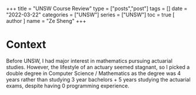+++
title = "UNSW Course Review"
type = ["posts","post"]
tags = []
date = "2022-03-22"
categories = ["UNSW"]
series = ["UNSW"]
toc = true
[ author ]
  name = "Ze Sheng"
+++

# Context

Before UNSW, I had major interest in mathematics pursuing actuarial studies.
However, the lifestyle of an actuary seemed stagnant, so I picked a double degree in Computer Science / Mathematics as the degree was 4 years rather than studying 3 year bachelors + 5 years studying the actuarial exams, despite having 0 programming experience.



<!-- # 20T1

## COMP1511 - Programming Fundamentals

_C, if … else, while, arrays, pointers, structs, linked lists_

### Overview

The starter programming course.
You’ll have 2 lectures, 1 tut-lab each week (where you have a 1 hr tutorial where you listen to your tutor present topics, and 2 hr lab where you code and can ask for help).
The course tends to get a bit more confusing when pointers are introduced.
Whilst the skills taught in this course (i.e. if else, and while loops) are easily transferable to other languages, you are mostly taught “programming” which is a tool, but not necessarily the “science” of computer science (more theory), or the “engineering” of software engineering (how to write good quality, useful code that can adapt to new requirements).

**Do I need to know programming beforehand?**

I had next to 0 programming coming into the course, and the course is designed such that someone with no experience can learn everything so, it’s very possible to HD the course without prior experience.

**Why do we learn C?**

Admittedly, C is not the most practical language (you can easily build an app or website using it), despite this, in my opinion there’s good reason to learn it first.

- It’s a low level language (compared to most others you will use), meaning you interact more with the underlying machine - so you learn a bit about computer memory
- Other beginner friendly languages (i.e. Python/JavaScript) has many abstractions/inbuilt functions, whereas in C you have to code it yourself, which forces you to think about how things work.

**What if I've done programming before?**

There are many fantastic challenge problems in the course - give a shot at those.
The final exam, and to a small degree the assignments have an exponential difficulty, so even those with experience may struggle with some of the problems.
I thoroughly enjoyed the challenges, and found them to motivate me to study CS more, though it may not be everyone’s cup of tea, or that practical/useful.

**Recommend resources**

- TODO

## MATH1131 - Mathematics 1A

_Linear algebra (complex numbers, vectors, linear equations, matrices), calculus (limits, continuity, integration, logarithms, exponentials, hyperbolic functions)_

### Overview

Goes over linear algebra and calculus.
In my opinion, the calculus part started of pretty dry as it was focused a lot on the definition of a limit, etc. I originally was doing 1141, but dropped it after a couple of weeks due to terrible time management and me adapting from high school to uni + work.
It's pretty normal to get close to full marks for your pre exam mark and lost most your marks in the final exam.

**Will I struggle in this course if I haven't done 3U or 4U?**

You'll have to put in more effort, but it's 100% not impossible to do very well.
It's not unheard of for students to not do 4U, but do well in 1131, and then even pick up 1241.

**Should I do this or MATH1241?**

From what I know MATH1241 requires you to do / submit assignments earlier, and go more into mathematical proofs.
However, for most people doing CS, I'd argue the extra content in 1241 will not be relevant.
So if you want to do more math, feel free to do 1241.

**Recommended resources**

- Get the online textbook for the course from moodle (I found this more useful than the lectures)

## ECON1101 - Microeconomics 1

_Microeconomics idk man_

### Overview

Quite a fun course, where you're required to complete a mid sem, play a game called Playconomics and a final exam.
Alberto's lecturers were great fun, and the first lecture was a bit like a comedy night live (until covid hit and things were online).

Overall, the course is a good introduction to Economics (though nothing you can't learn from casually watching Youtube videos).
However, we had to pay $40 for the textbook + Playconomics.
I decided to drop commerce after this course since I didn't find the course as engaging and writing long answer responses / essays wasn't my thing.

**Is this course a WAM booster?**

To be fair it was pretty easy when I did it.
They created a giant database of questions, some of which would be in the final exam, so that students could revise the content.
However, in my exam, there was a lot of vague game theory questions (likely because the exam was online, so students had access to their answers they made before the exam) which were tricky.

**What is Playconomics?**

In the lectures, they mention a revolutionary award winning game, where students who played it got better marks. In reality, it was because the game tended to broken, and a free 20 marks.
According to Alberto, every time, some engineering students manage to find an exploit and form a engineering cartel, resulting in some oligarchy of the economy, disrupting the economies of other players.

**Recommended resources**

- Read the textbook that they give you

# 20T2

## COMP1521 - Computer System Fundamentals

_Bits & bytes, MIPs (assembly language), file systems, concurrency, virtual memory_

### Overview

A course where you learn about low level bits & bytes, the MIPs assembly language, and file systems. This was my least favourite 1st year course, as the content was pretty dry.

Overall, the content from this course wasn't too immediately useful unless you intend to go more into low level content, i.e. embedded systems / operating systems, so you can hold this course off (which tends to be alright for dual degrees).

You'll find the content in this course is a bit of a jump from COMP1511 - the content after file systems was introduced was all a bit of a blur and quite high level.
Though if you are interested in those topics, take Operating Systems.

**Is this more difficult than COMP2521?**

I'd say this course is around the same level of difficulty of COMP2521.
You may find that this course is more "content" heavy, whilst 2521 is more "theory" heavy.
The 1521 challenges are quite tougher than that of 1511, and if Andrew Taylor is in charge, the later questions of the exam will be exponentially harder than the earlier ones.

**Should I take this course or COMP2521 first?**

Most computer science students probably take both courses in T2 simultaneously, though if you had to choose, take 2521 first as it is a prerequisite to many comp courses.

**Recommended resources**

- TODO

## COMP2521 - Data Structures and Algorithms

_Big O, BST (Binary Search Trees), balanced BSTs, graphs & graph algos, hashing, heaps_

### Overview

My favourite 1st year comp course.
The course begins off with a recap on linked lists, so you may benefit from just having done COMP1511 (though not necessarily).
From there, it's a mix of implementing data structures & algorithms in C and some theory (though nothing too complex / much math involved).

**Why is the content in this course important?**

Whilst the content wouldn't help you build a cool practical application anytime soon, there are two reasons I suggest completing this course.

1. You learn how to quantitatively assess code quality (i.e. how efficient is your code)
2. The content here is relevant for most software engineering technical interviews
3. Some of the algorithms, i.e. BFS, DFS can still be useful in software engineering

Aside from that, you'll be more than fine without having to remember the quirks of a red-black tree or 2-3-4 trees.

**Recommended resources**

- [Back To Back SWE](https://www.youtube.com/channel/UCmJz2DV1a3yfgrR7GqRtUUA)

## MATH1231 - Mathematics 1B

_Linear algebra (vector spaces, matrices, linear transformation, eigenvalues & eigenvectors), calculus(differential equations, sequences, series, integration)_

### Overview

More on Linear Algebra and Calculus.
I found the matrices content to be quite interesting (which has some applications here and there in computer science).
Meanwhile the calculus gets more interesting compared to 11[34]1.

**Recommended resources**

- Get the online textbook for the course from moodle (I found this more useful than the lectures)

# 20T3

## COMP1531 - Software Engineering Fundamentals

_Python, Git, Flask, HTTP, testing, agile_

### Overview

A useful group work course where you learn Python, Flask, and Git - also usually the first course you make something more interesting than a command line app.

Most people will be able to pick up Python in the first few weeks, and the course for most students is mostly focused on the project.
The course tries to cover many different topics (i.e. Object Orientated Programming, software engineering practices like agile, testing, networks) briefly so make sure to properly revise that for the exam, as those concepts are not well covered by the project.

**Should I find good teammates before I start this course?**

When I did it it was 5 people per course, but the project is very doable with 4, and can be done by even less.
As a result, I wouldn't classify this as "necessary to find a good teammate" beforehand (unlike COMP2511).
I had one friend going into the course, and found new friends through the project.

**What should I do to prepare for this course?**

If you are keen to get ahead, there isn't much needed but here are some ideas.

- Set up your computer for local development! You can do 90% of the course work on your own computer (there isn't anything like autotests / give).
  - If you are on a unix based OS, you don't need to do much, else if you are on windows, I recommend setting up WSL.
  - Whilst you are at it I would recommend learning how to use virtual environments. A good explanation of how / why you should use them can be found [here](https://uoa-eresearch.github.io/eresearch-cookbook/recipe/2014/11/26/python-virtual-env/).
- Learn features of python such as dictionaries, and how to write "pythonic" code (i.e. short code that takes advantage of python's features)

  **Recommended resources**

- TODO

## COMP3311 - Database Systems

_Database Schemas, SQL PlpgSQL, psycopg, normalisation, relational algebra, concurrency_

### Overview

In my opinion, the best first year comp elective if you're looking at backend development / data stuff, as it's not super content heavy, and still practical / engaging.
You'll work with PostgreSQL (a relational database), and it's Python module.

Overall the course structure looks a bit like:

1. Database diagrams & relational schema
2. SQL queries & PL/pgSQL
3. Working with SQL in Python
4. Theory (i.e. relational algebra, concurrency, ACID)

There were 3 assignments, and the last two were quite fun, and required a bit of thinking (and I've heard that in 21T1, they required a bit of BFS / DFS). The assignments were as follows.

1. Writing a database schema
2. Writing queries to extract data from a database (using SQL & PL/pgSQL)
3. Using python and psycopg to perform queries and extract data from a database

In order of importance for the topics, I'd say 2 > 3 > 1 > 4 (I low-key learnt the theory content in the middle of my online exam and I suspect most of the cohort was the same).

**Should I do this course in first year?**

Yep! I would highly recommend this as an early course elective because it's simple but also useful.
The only prerequisite is COMP2521, and I found the content to be a good balance of practical & theory (and it was pretty fun writing efficient queries).

**Recommended resources**

- TODO

## MATH1081 - Discrete Mathematics

_Set theory, number theory, logic, counting techniques, graph theory_

### Overview

Different to the typical math you're used to.

**Is discrete math more useful for computer science?**
The proofs that you complete in this course will be relevant for proofs in courses such as COMP3[18]21.
The perms & combs are somewhat relevant for certain algorithms that brute force permutations / combinations.
As for the graph theory, 2521 also goes over Dijkstra's but in more depth, doing either course first just helps you a bit in the other when it comes to graph theory.

**Recommended resources**

- TODO

---

# 21T1

## COMP3231 - Operating Systems

_Concurrency, file systems, virtual memory_

### Overview

An alright course in my opinion which covers the last couple topics of 1521, but in way more depth. There are 3 main assignments on different topics, the latter 2 of which are a bit heavier workload.

1. Concurrency (Individual work)
2. System calls / File systems (Pair work)
3. Virtual memory (Pair work)

Overall I found the first topic to be the most interesting and useful (learning about locks, semaphores, mutexes, CVs, etc), which was sad since they spent much more time on the following topics (which I didn't find useful).

The assignments tend to be more figuring out what you have to do than coding.
I ended up doing all assignments solo and found the workload to be alright.

**Recommended resources**

- [Virtual memory lectures](https://www.youtube.com/watch?v=qcBIvnQt0Bw&list=PLiwt1iVUib9s2Uo5BeYmwkDFUh70fJPxX)

## COMP3821 - Extended Algorithms and Programming Techniques

_Divide & conquer, greedy, dynamic programming, max flow, linear programming, reductions_

### Overview

There are only lectures (no tuts / labs), and also 0 programming as everything is written in the form of pseudo code or an english description of an algorithm with some proofs.
Specifically I had 4 assignments (each containing 5 questions to solve), and 4 group assignments.
In T1, I still spent more time on this course than OS (maybe because I found this more interesting).
You'll need some math knowledge such as matrices, complex numbers, and some proof writing, but they should all be covered in the 1st year math courses.

**Should I take this or the non extended version?**

Being the advanced version of COMP3121, I would only really recommend this course if you are willing to self study algorithms a bit more, and keen on learning reductions in a more formal way.
Some people may decide to take this course since it is in T1 (whereas COMP3121 is T2 & T3) and may teach algorithms required for intern / grad technical interviews.
From experience, this wasn't the case too much and the only time I 'applied' knowledge in this course was with some trading companies' technical interviews.
If I had to choose again I would still take COMP3821 > COMP3121, despite losing marks in the reduction topics.

**Recommended resources**

- Not a resource, but please go over all the tutorial problems before the assignments.
- [MIT lectures on algorithms](https://www.youtube.com/watch?v=HtSuA80QTyo&list=PLUl4u3cNGP61Oq3tWYp6V_F-5jb5L2iHb)
- [Leetcode](https://leetcode.com/problemset/all/) (I found this to pretty useful for dynamic programming)

# 21T2

## COMP2511 - Object-Orientated Design & Programming

_Java, design patterns, code smells_

### Overview

A course that requires a LOT of coding.
Whilst in 2521, you learn to analyse code from a quantitative standpoint (i.e. time/space complexity), 2511 teaches you how to write high quality code from a qualitative standpoint (i.e. how to write non-spaghetti modular code that can change to adapt to requirements easily).

There is an (solo work) assignment and a group work project.
The assignment works as a good introduction to Java, whilst the project is quite a large project, which I feel is a necessary evil to teach the benefits of OOP, and software engineering practices.

**When should I do this course?**

In my opinion, I recommend completing this course perhaps as early as possible.
Learning Java and design principles is very valuable, for writing higher quality code, and internships that require Java/OOP.

**Should I find good teammates before I start this course?**

When I did the course, there were 4 members per group, all of which had to be in the same tut-lab class.
Unlike COMP1531, I would recommend finding teammates you can trust before you start the course due to the bigger project (which not only requires much more thinking about the design, but also coding().
It's still "doable" by 2 - 3 people, though highly draining, I had to spend 14+ hrs coding some days and had 2k+ lines of tests.

**Recommend resources**

- [Refactoring guru](https://refactoring.guru/)

## COMP3141 - Software System Design and Implementation

_Haskell, functional programming, induction, PBT, monads, type theory, curry-howard correspondence_

### Overview

Starts off by going through Haskell, which can be tricky and it's definitely not like your typical coding.
The course jumps a bit in difficulty in week 7 when you go over "functors, applicatives, and monads", so I would recommend reading up on this topic in flex week.
It then goes a bit more into the application of types as static checking, before touching on more theory, i.e. Curry-Howard correspondence in week 10 (which I'm told is similar to COMP3161).

**Is this a software engineering course?**

You don't build a practical app or anything in this course, which you may expect from software engineering, so if you like building things this may not be as fun.
Similarly, whilst you have to think quite a bit for the assignments, the code of the is pretty trivia to implement in other languages and the difficulty comes down to the self imposed restriction of using Haskell, and stronger type checking (as a result, the assignment was a lot of trying different permutations of code until it compiled).
That being said, you go more into the theory of good code.

**Recommended resources**

- [Learn You a Haskell for Great Good!](http://learnyouahaskell.com/)

## COMP3331 - Computer Networks and Applications

_Network application layer, transport layer, network layer, link layer, wireless networks_

### Overview 

This course heavily follows the textbook "Computer Networking: A Top-down Approach" for 10 week (for the most part).
This may be a personal bias, but the course does have a lot of dry content, and since the content is the same as the textbook, I only did this as it was as prerequisite for COMP9243 (Distributed Systems).
The content mostly requires ROTE learning, and the labs were pretty straightforward (though sometimes boring, they would consist of running commands in the terminal / reading wireshark data, and the later labs reminded me more of high school science lab reports).

**How is the assignment?**

I've heard historically the assignment was pretty easy, however for 21T2, it did require some thinking about data structures and multi-threading.
You can choose between C, Python, and Java to implement the assignment (I would recommend Python for the sake of getting it done easily / quickly, and also because there's more tutor support for the language if you ever do need to go to help sessions).

**Recommended resources**

- [Computer Networking: A Top-down Approach 7th Edition](https://www.ucg.ac.me/skladiste/blog_44233/objava_64433/fajlovi/Computer%20Networking%20_%20A%20Top%20Down%20Approach,%207th,%20converted.pdf)

# 21T3

## COMP4121 - Advanced Algorithms

_Modern Algorithms, Statistics, Linear Algebra_

### Overview

Probably my favourite course so far for the following reasons
1. You have to do a major project which is due at the end of term.
   There's no real constraints aside from the fact that it has to include some algorithm somewhere, and you have to have learnt something from it.
2. This course definitely goes over more practical algorithms and very interesting algorithms.
   A lot of the previous algorithms you may have learnt are more "discrete / combinatorial".
   However with the rise of data science / ML, a lot of algorithms are now also more "numerical" and rely on stats & linear algebra which is what this course goes through.

The course is 50% a major project and 50% a final exam.
For the major project, you can write an essay, implement and compare some algorithms, or discuss with Aleks what you want to do (mine is viewable [here](https://github.com/angary/simulated-annealing-tsp)).
It's probably also very valuable to go to the consultations and discuss what you would like to do.

Overall, I highly recommend this to anyone interested in algorithms.
The only only "downside" is that the content is viewable from the course website even if you don't do the course, and there isn't really any labs or tuts.
Hence you can more or less learn the content without doing this course.


**How difficult is the course?**

### Overview

Comparing the course with COMP3[18]21, there's two big differences:
1. The math tends to have more of a focus on statistics and linear algebra.
2. The questions in the final exam aren't designed to trick you.

The content isn't "easy", i.e. we do go over some difficult proofs and content.
That being said, the way that the content is assessed is pretty chill.
For example, you won't be tested on coming up with some DP algorithm to solve a combinatorial problem.
It'll be moreso like what happens if I tweak an algorithm by doing X, or what is the probability of X happening for these inputs.

**What is the workload like?**

The course can be content heavy though the content is very interesting.
That being said, you're comfortable with math, many topics will be quite easy to grasp.
Since, the course is 50% major project, 50% final exam, you could hypothetically do the major project whenever (as it doesn't have to rely on course content), and then only pay attention to the course at the very end.
That being said, you do learn quite a lot of techniques from the content, which can maybe help you with your major project.

## COMP9517 - Computer Vision

_Image processing, Feature Representation, Pattern Recognition, Image Segmentation, Motion Tracking, Deep Learning_

A course that goes through different algorithms and techniques used in the field of Computer Vision.
Overall the course is a bit more "researchy" compared to other CSE courses, and is more back heavy in workload once the group project begins.

In terms of assessable content, there are labs, a solo assignment, a big group project, and a final exam.
The group project involves applying Computer Vision techniques, then making a video about techniques used, with a discussion on its results + improvements
For the exam, we were given a 10 page research paper, and required to do a 2 page literature review, (discuss the methods used, and discuss if they were suitable or not, along with issues or potential improvements).

**Should I know machine learning beforehand?**

It helps if you know Convolutional Neural Networks (CNNs), as this comes up in the later half of the course.
Many modern computer vision problems use CNNs as they may provide better results than traditional methods, however, there isn't sufficient time in the course to properly "teach" you, and so it may require self study.
CNNs can also be used in the assignment and may give better results, but the assignment is marked on how well you understood your techniques and how you evaluated their success and selected an appropriate method.
The knowledge also helps with literature review in the final exam, however, it's not guaranteed as the paper will involve techniques related to CNNs. -->

